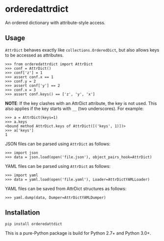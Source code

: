 orderedattrdict
===============

An ordered dictionary with attribute-style access.

Usage
-----

`AttrDict` behaves exactly like `collections.OrderedDict`, but also allows keys
to be accessed as attributes.

    >>> from orderedattrdict import AttrDict
    >>> conf = AttrDict()
    >>> conf['z'] = 1
    >>> assert conf.x == 1
    >>> conf.y = 2
    >>> assert conf['y'] == 2
    >>> conf.x = 3
    >>> assert conf.keys() == ['z', 'y', 'x']

**NOTE**: If the key clashes with an AttrDict attribute, the key is not used.
This also applies if the key starts with `__` (two underscores). For example:

    >>> a = AttrDict(keys=1)
    >>> a.keys
    <bound method AttrDict.keys of AttrDict([('keys', 1)])>
    >>> a['keys']
    1

JSON files can be parsed using `AttrDict` as follows:

    >>> import json
    >>> data = json.load(open('file.json'), object_pairs_hook=AttrDict)

YAML files can be parsed using `AttrDict` as follows:

    >>> import yaml
    >>> data = yaml.load(open('file.yaml'), Loader=AttrDictYAMLLoader)

YAML files can be saved from AttrDict structures as follows:

    >>> yaml.dump(data, Dumper=AttrDictYAMLDumper)

Installation
------------

    pip install orderedattdict

This is a pure-Python package is build for Python 2.7+ and Python 3.0+.
